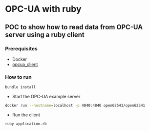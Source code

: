 # OPC-UA with ruby
## POC to show how to read data from OPC-UA server using a ruby client

### Prerequisites
* Docker
* [opcua_client](https://github.com/mitigate-dev/opcua-client-ruby)

### How to run
```bash
bundle install
```

* Start the OPC-UA example server
```bash
docker run --hostname=localhost -p 4840:4840 open62541/open62541
```

* Run the client
```bash
ruby application.rb
```

